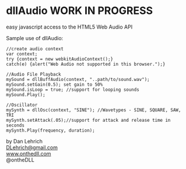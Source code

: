 dllAudio **WORK IN PROGRESS**
===========================
easy javascript access to the HTML5 Web Audio API

Sample use of dllAudio:
```
//create audio context
var context;
try {context = new webkitAudioContext();}
catch(e) {alert("Web Audio not supported in this browser.");}

//Audio File Playback
mySound = dllBuffAudio(context, "..path/to/sound.wav");
mySound.setGain(0.5); set gain to 50%
mySound.isLoop = true; //support for looping sounds
mySound.Play();

//Oscillator
mySynth = dllOsc(context, "SINE"); //Wavetypes - SINE, SQUARE, SAW, TRI
mySynth.setAttack(.05);//support for attack and release time in seconds
mySynth.Play(frequency, duration);

```

by Dan Lehrich  
DLehrich@gmail.com  
www.onthedll.com  
@ontheDLL

